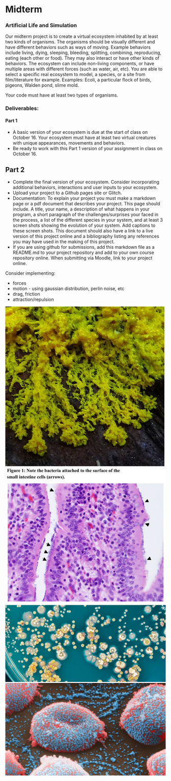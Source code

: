 # Midterm

### Artificial Life and Simulation
Our midterm project is to create a virtual ecosystem inhabited by at least two kinds of organisms. The organisms should be visually different and have different behaviors such as ways of moving. Example behaviors include living, dying, sleeping, bleeding, splitting, combining, reproducing, eating (each other or food). They may also interact or have other kinds of behaviors. The ecosystem can include non-living components, or have multiple areas with different forces (such as water, air, etc). You are able to select a specific real ecosystem to model, a species, or a site from film/literature for example. Examples: Ecoli, a particular flock of birds, pigeons, Walden pond, slime mold.

Your code must have at least two types of organisms.

### Deliverables:

#### Part 1

* A basic version of your ecosystem is due at the start of class on October 16. Your ecosystem must have at least two virtual creatures with unique appearances, movements and behaviors.
* Be ready to work with this Part 1 version of your assignment in class on October 16.

## Part 2

* Complete the final version of your ecosystem. Consider incorporating additional behaviors, interactions and user inputs to your ecosystem.
* Upload your project to a Github pages site or Glitch.
* Documentation: To explain your project you must make a markdown page or a pdf document that describes your project. This page should include. A title, your name, a description of what happens in your program, a short paragraph of the challenges/surprises your faced in the process, a list of the different species in your system, and at least 3 screen shots showing the evolution of your system. Add captions to these screen shots. This document should also have a link to a live version of this project online and a bibliography listing any references you may have used in the making of this project.
* If you are using github for submissions, add this markdown file as a README.md to your project repository and add to your own course repository online. When submitting via Moodle, link to your project online.

Consider implementing:
* forces
* motion - using gaussian distribution, perlin noise, etc
* drag, friction
* attraction/repulsion

![slime mold](assets/slime_mold.jpg)
![ecoli1](assets/ecoli.jpg)
![ecoli2](assets/ecoli2.jpg)
![flu](assets/flu.jpg)
